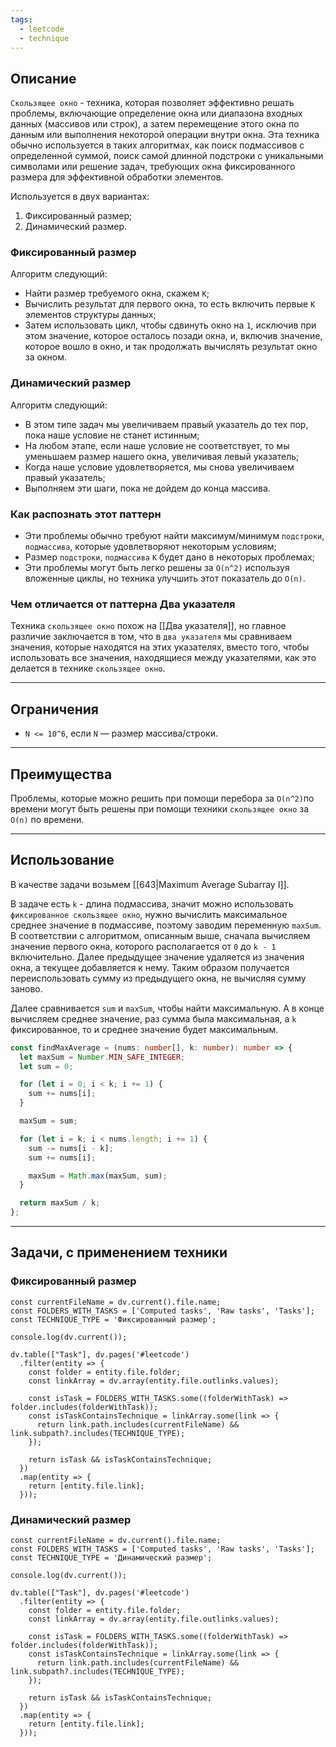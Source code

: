 ```yaml
---
tags:
  - leetcode
  - technique
---
```

## Описание

`Скользящее окно` - техника, которая позволяет эффективно решать проблемы, включающие определение окна или диапазона входных данных (массивов или строк), а затем перемещение этого окна по данным или выполнения некоторой операции внутри окна. Эта техника обычно используется в таких алгоритмах, как поиск подмассивов с определенной суммой, поиск самой длинной подстроки с уникальными символами или решение задач, требующих окна фиксированного размера для эффективной обработки элементов.

Используется в двух вариантах:
1. Фиксированный размер;
2. Динамический размер.
### Фиксированный размер

Алгоритм следующий:

- Найти размер требуемого окна, скажем `K`;
- Вычислить результат для первого окна, то есть включить первые `K` элементов структуры данных;
- Затем использовать цикл, чтобы сдвинуть окно на `1`, исключив при этом значение, которое осталось позади окна, и, включив значение, которое вошло в окно, и так продолжать вычислять результат окно за окном.

### Динамический размер

Алгоритм следующий:

- В этом типе задач мы увеличиваем правый указатель до тех пор, пока наше условие не станет истинным;
- На любом этапе, если наше условие не соответствует, то мы уменьшаем размер нашего окна, увеличивая левый указатель;
- Когда наше условие удовлетворяется, мы снова увеличиваем правый указатель;
- Выполняем эти шаги, пока не дойдем до конца массива.

### Как распознать этот паттерн

- Эти проблемы обычно требуют найти максимум/минимум `подстроки`, `подмассива`, которые удовлетворяют некоторым условиям;
- Размер `подстроки`, `подмассива` `K` будет дано в некоторых проблемах;
- Эти проблемы могут быть легко решены за `O(n^2)` используя вложенные циклы, но техника улучшить этот показатель до `O(n)`.

### Чем отличается от паттерна Два указателя

Техника `скользящее окно` похож на [[Два указателя]], но главное различие заключается в том, что в `два указателя` мы сравниваем значения, которые находятся на этих указателях, вместо того, чтобы использовать все значения, находящиеся между указателями, как это делается в технике `скользящее окно`.

---
## Ограничения 

- `N <= 10^6`, если `N` — размер массива/строки.

---
## Преимущества

Проблемы, которые можно решить при помощи перебора за `O(n^2)`по времени могут быть решены при помощи техники `скользящее окно` за `O(n)` по времени.

---
## Использование

В качестве задачи возьмем [[643|Maximum Average Subarray I]].

В задаче есть `k` - длина подмассива, значит можно использовать `фиксированное скользящее окно`, нужно вычислить максимальное среднее значение в подмассиве, поэтому заводим переменную `maxSum`. В соответствии с алгоритмом, описанным выше, сначала вычисляем значение первого окна, которого располагается от `0` до `k - 1` включительно. Далее предыдущее значение удаляется из значения окна, а текущее добавляется к нему. Таким образом получается переиспользовать сумму из предыдущего окна, не вычисляя сумму заново. 

Далее сравнивается `sum` и `maxSum`, чтобы найти максимальную. А в конце вычисляем среднее значение, раз сумма была максимальная, а `k` фиксированное, то и среднее значение будет максимальным.

```typescript
const findMaxAverage = (nums: number[], k: number): number => {
  let maxSum = Number.MIN_SAFE_INTEGER;
  let sum = 0;

  for (let i = 0; i < k; i += 1) {
    sum += nums[i];
  }

  maxSum = sum;

  for (let i = k; i < nums.length; i += 1) {
    sum -= nums[i - k];
    sum += nums[i];

    maxSum = Math.max(maxSum, sum);
  }

  return maxSum / k;
};
```

---
## Задачи, с применением техники

### Фиксированный размер

```dataviewjs
const currentFileName = dv.current().file.name;
const FOLDERS_WITH_TASKS = ['Computed tasks', 'Raw tasks', 'Tasks'];
const TECHNIQUE_TYPE = 'Фиксированный размер';

console.log(dv.current());

dv.table(["Task"], dv.pages('#leetcode')
  .filter(entity => {
    const folder = entity.file.folder;
    const linkArray = dv.array(entity.file.outlinks.values);

    const isTask = FOLDERS_WITH_TASKS.some((folderWithTask) => folder.includes(folderWithTask));
    const isTaskContainsTechnique = linkArray.some(link => {
      return link.path.includes(currentFileName) && link.subpath?.includes(TECHNIQUE_TYPE);
    });
        
    return isTask && isTaskContainsTechnique;
  })
  .map(entity => {
    return [entity.file.link];
  }));
```

### Динамический размер

```dataviewjs
const currentFileName = dv.current().file.name;
const FOLDERS_WITH_TASKS = ['Computed tasks', 'Raw tasks', 'Tasks'];
const TECHNIQUE_TYPE = 'Динамический размер';

console.log(dv.current());

dv.table(["Task"], dv.pages('#leetcode')
  .filter(entity => {
    const folder = entity.file.folder;
    const linkArray = dv.array(entity.file.outlinks.values);

    const isTask = FOLDERS_WITH_TASKS.some((folderWithTask) => folder.includes(folderWithTask));
    const isTaskContainsTechnique = linkArray.some(link => {
      return link.path.includes(currentFileName) && link.subpath?.includes(TECHNIQUE_TYPE);
    });
        
    return isTask && isTaskContainsTechnique;
  })
  .map(entity => {
    return [entity.file.link];
  }));
```